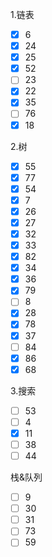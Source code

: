 1.链表

- [X] 6
- [X] 24
- [X] 25
- [X] 52
- [ ] 23
- [X] 22
- [X] 35
- [ ] 76
- [X] 18

2.树

- [X] 55
- [X] 77
- [X] 54
- [X] 7
- [X] 26
- [X] 27
- [X] 32
- [X] 33
- [X] 82
- [X] 34
- [X] 36
- [X] 79
- [ ] 8
- [X] 28
- [X] 78
- [X] 37
- [ ] 84
- [X] 86
- [X] 68

3.搜索

- [ ] 53
- [ ] 4
- [X] 11
- [ ] 38
- [ ] 44

栈&队列

- [ ] 9
- [ ] 30
- [ ] 31
- [ ] 73
- [ ] 59

